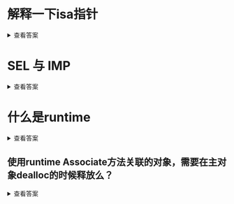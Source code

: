 # 解释一下isa指针

<details>
<summary>查看答案</summary>

 `isa`其实指向一个类的结构体，类结构体包含类的方法列表，属性列表，协议列表等。实例对象`isa`指向类对象，类对象的`isa`指向父类对象，父类对象的`isa` 指向根类对象，根类对象`isa`指向自己。

</details>

# SEL 与 IMP

<details>
<summary>查看答案</summary>

 `SEL`指代的方法的名称，`IMP`指代方法的具体实现。 

</details>

# 什么是runtime

<details>
<summary>查看答案</summary>

 `Runtime`是`OC`的运行时机制，主要时消息转发，对于`OC`来说，只有在运行时才能知道调用的函数。 

</details>

## 使用runtime Associate方法关联的对象，需要在主对象dealloc的时候释放么？

<details>
<summary>查看答案</summary>

 不管是在`ARC`还是`MRC`中关联的对象都不需要在主对象`delloc`时候释放，因为关联的对象释放的比较晚，会在`NSObject`调用`dealloc`方法中进行释放。 

</details>
